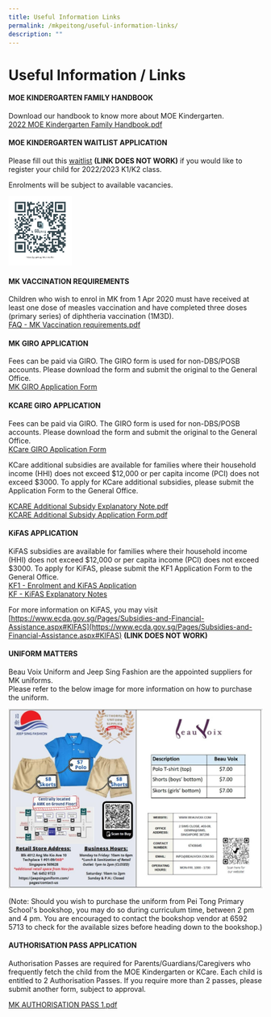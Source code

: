 ```yaml
---
title: Useful Information Links
permalink: /mkpeitong/useful-information-links/
description: ""
---
```

# Useful Information / Links


#### MOE KINDERGARTEN FAMILY HANDBOOK

Download our handbook to know more about MOE Kindergarten.  <br>
[2022 MOE Kindergarten Family Handbook.pdf](/files/MK@Pei%20Tong/2022%20MOE%20Kindergarten%20Family%20Handbook.pdf)

  

  

#### MOE KINDERGARTEN WAITLIST APPLICATION

Please fill out this [waitlist](https://go.gov.sg/mkpt-waitlist) <b>(LINK DOES NOT WORK)</b> if you would like to register your child for 2022/2023 K1/K2 class. 

Enrolments will be subject to available vacancies.


<img src="/images/MK@Pei%20Tong/MKPT%20Waitlist_QR%20Code.png"  
     style="width:25%">

#### MK VACCINATION REQUIREMENTS

Children who wish to enrol in MK from 1 Apr 2020 must have received at least one dose of measles vaccination and have completed three doses (primary series) of diphtheria vaccination (1M3D).<br>
[FAQ - MK Vaccination requirements.pdf](/files/MK@Pei%20Tong/FAQ%20-%20MK%20Vaccination%20requirements.pdf)

  

  

#### MK GIRO APPLICATION

Fees can be paid via GIRO. The GIRO form is used for non-DBS/POSB accounts. Please download the form and submit the original to the General Office.<br>
[MK GIRO Application Form](/files/MK@Pei%20Tong/MK%20GIRO%20APPLICATION%20FORM.pdf)

  

  

#### KCARE GIRO APPLICATION

Fees can be paid via GIRO. The GIRO form is used for non-DBS/POSB accounts. Please download the form and submit the original to the General Office.<br>
[KCare GIRO Application Form](/files/MK@Pei%20Tong/MK%20GIRO%20APPLICATION%20FORM.pdf)

  

KCare additional subsidies are available for families where their household income (HHI) does not exceed $12,000 or per capita income (PCI) does not exceed $3000. To apply for KCare additional subsidies, please submit the Application Form to the General Office.

[KCARE Additional Subsidy Explanatory Note.pdf](/files/MK@Pei%20Tong/KCARE%20Additional%20Subsidy%20Explanatory%20Note.pdf)<br>
[KCARE Additional Subsidy Application Form.pdf](/files/MK@Pei%20Tong/KCARE%20Additional%20Subsidy%20Application%20Form%201.pdf)

  

  

#### KiFAS APPLICATION

KiFAS subsidies are available for families where their household income (HHI) does not exceed $12,000 or per capita income (PCI) does not exceed $3000. To apply for KiFAS, please submit the KF1 Application Form to the General Office.<br>
[KF1 - Enrolment and KiFAS Application](/files/MK@Pei%20Tong/KF1%20-%20Enrolment%20and%20KiFAS%20Application%201%20Aug%202020.pdf)<br>
[KF - KiFAS Explanatory Notes](/files/MK@Pei%20Tong/KF%20-%20KiFAS%20Explanatory%20Notes%201.pdf)

  

For more information on KiFAS, you may visit <br>
[https://www.ecda.gov.sg/Pages/Subsidies-and-Financial-Assistance.aspx#KIFAS](https://www.ecda.gov.sg/Pages/Subsidies-and-Financial-Assistance.aspx#KIFAS) <b>(LINK DOES NOT WORK)</b>

  

#### UNIFORM MATTERS

Beau Voix Uniform and Jeep Sing Fashion are the appointed suppliers for MK uniforms. <br>
Please refer to the below image for more information on how to purchase the uniform.

![](/images/MK@Pei%20Tong/Uniform%20Suppliers_Flyer.jpg)

(Note: Should you wish to purchase the uniform from Pei Tong Primary School's bookshop, you may do so during curriculum time, between 2 pm and 4 pm. You are encouraged to contact the bookshop vendor at 6592 5713 to check for the available sizes before heading down to the bookshop.)  

  

  

#### AUTHORISATION PASS APPLICATION

Authorisation Passes are required for Parents/Guardians/Caregivers who frequently fetch the child from the MOE Kindergarten or KCare. Each child is entitled to 2 Authorisation Passes. If you require more than 2 passes, please submit another form, subject to approval.

[MK AUTHORISATION PASS 1.pdf](/files/MK@Pei%20Tong/MK%20AUTHORISATION%20PASS%201.pdf)
